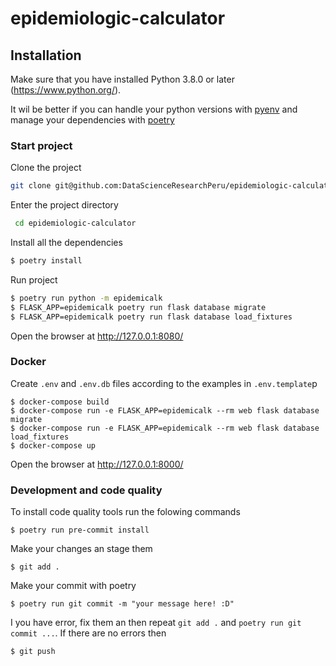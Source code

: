 # epidemiologic-calculator

## Installation

Make sure that you have installed Python 3.8.0 or later (https://www.python.org/).

It wil be better if you can handle your python versions with [pyenv](https://github.com/pyenv/pyenv)
and manage your dependencies with [poetry](https://github.com/python-poetry/poetry)

### Start project

Clone the project

```sh
git clone git@github.com:DataScienceResearchPeru/epidemiologic-calculator.git
```

Enter the project directory

```sh
 cd epidemiologic-calculator
```

Install all the dependencies

```sh
$ poetry install
```

Run project

```sh
$ poetry run python -m epidemicalk
$ FLASK_APP=epidemicalk poetry run flask database migrate
$ FLASK_APP=epidemicalk poetry run flask database load_fixtures
```

Open the browser at http://127.0.0.1:8080/

### Docker

Create `.env` and `.env.db` files according to the examples in `.env.template`p

```
$ docker-compose build
$ docker-compose run -e FLASK_APP=epidemicalk --rm web flask database migrate
$ docker-compose run -e FLASK_APP=epidemicalk --rm web flask database load_fixtures
$ docker-compose up
```

Open the browser at http://127.0.0.1:8000/

### Development and code quality

To install code quality tools run the folowing commands

```
$ poetry run pre-commit install
```

Make your changes an stage them

```
$ git add .
```

Make your commit with poetry

```
$ poetry run git commit -m "your message here! :D"
```

I you have error, fix them an then repeat `git add .` and `poetry run git commit ...`. If there are no errors then

```
$ git push
```
